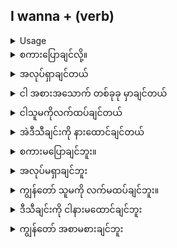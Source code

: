 ## I wanna + (verb)

<details>
<summary>Usage</summary>
'ဝဏ္ဏ' ဟူသော စကားလုံးသည် သဒ္ဒါအရ မမှန်ပါ။ 'လုပ်ချင်' နဲ့ ညီမျှတယ်။ 'ငါ' ဟူသော စကားလုံးနှင့် ပေါင်းစပ်လိုက်သောအခါတွင် သင်ပြုလုပ်လိုသော အရာတစ်ခုကို ဆက်သွယ်ပေးသည်။
The word 'wanna' is incorrect grammatically. It is equivalent to 'want to.' When combined with the word 'I' it helps communicate something you want to do.
By adding the word 'don't' you can change the meaning of what you are saying to something you 'want' to do to something you 'do not' want to do.
</details>

<details>
<summary>စကားပြောချင်လို့။</summary>
"I wanna talk."
</details>
<details>
<summary>အလုပ်ရှာချင်တယ်</summary>

"I wanna search for a job."
</details>
<details>
<summary>ငါ အစားအသောက် တစ်ခုခု မှာချင်တယ်</summary>

"I wanna order some food."
</details>
<details>
<summary>ငါသူမကိုလက်ထပ်ချင်တယ်</summary>

"I wanna marry her."
</details>
<details>
<summary>အဲဒီသီချင်းကို နားထောင်ချင်တယ်</summary>

"I wanna listen to that song."
</details>

<details>
<summary>စကားမပြောချင်ဘူး။</summary>
"I don't wanna talk."
</details>
<details>
<summary>အလုပ်မရှာချင်ဘူး</summary>

"I don't wanna search for a job."
</details>
<details>
<summary>ကျွန်တော် သူမကို လက်မထပ်ချင်ဘူး။</summary>

"I don't wanna marry her."
</details>
<details>
<summary>ဒီသီချင်းကို ငါနားမထောင်ချင်ဘူး</summary>

"I don't wanna listen to that song."
</details>
<details>
<summary>ကျွန်တော် အစာမစားချင်ဘူး</summary>

"I don't wanna order some food."
</details>